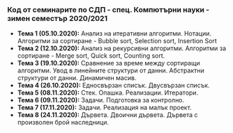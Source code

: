 ### Код от семинарите по СДП - спец. Компютърни науки - зимен семестър 2020/2021


 - **Тема 1 (05.10.2020):** Анализ на итеративни алгоритми. Нотации. Алгоритми за сортиране - Bubble sort, Selection sort, Insertion Sort
 - **Тема 2 (12.10.2020):** Анализ на рекурсивни алгоритми. Алгоритми за сортиране - Merge sort, Quick sort, Counting sort. 
 - **Тема 3 (19.10.2020):** Сравнение за време между сортиращи алгоритми. Увод в линейните структури от данни. Абстрактни структури от данни. Динамичен масив.
 - **Тема 4 (26.10.2020):** Едносвързан списък. Двусвързан списък. 
 - **Тема 5 (08.11.2020):** Стек. Опашка. Реализации. Итератори.
 - **Тема 6 (09.11.2020):** Задачи. Подготовка за контролно.
 - **Тема 7 (17.11.2020):** Задачи. Реализация на малък проект. 
 - **Тема 8 (24.11.2020):** Дървета. Двоични дървета. Дървета с произволен брой наследници.
